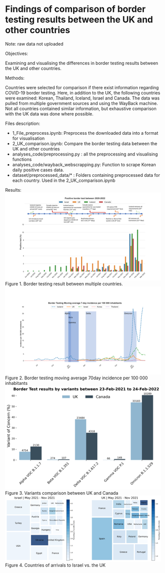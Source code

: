 # Findings of comparison of border testing results between the UK and other countries
Note: raw data not uploaded

Objectives:

Examining and visualising the differences in border testing results between the UK and other countries.

Methods:

Countries were selected for comparison if there exist information regarding COVID-19 border testing. Here, in addition to the UK, the following countries were examined: Korean, Thailand, Iceland, Israel and Canada. The data was pulled from multiple government sources and using the WayBack machine. Not all countries contained similar information, but exhaustive comparison with the UK data was done where possible. 

Files description:
* 1_File_preprocess.ipynb: Preprocess the downloaded data into a format for visualisation
* 2_UK_comparison.ipynb: Compare the border testing data between the UK and other countries
* analyses_code/preprocessing.py : all the preprocessing and visualising functions
* analyses_code/wayback_webscrapping.py: Function to scrape Korean daily positive cases data.
* dataset/preprocessed_data/* : Folders containing preprocessed data for each country. Used in the 2_UK_comparison.ipynb

Results:
![Border testing result](./output_plot/CanadavsUK.png "Figure 1. Border testing result between multiple countries")
Figure 1. Border testing result between multiple countries.
![Border moving test](./output_plot/border_moving_testing_ppt.png "Figure 2. Moving average")
Figure 2. Border testing moving average 70day incidence per 100 000 inhabitants
![Border test variants](./output_plot/border_test.png "Figure 3. Variants")
Figure 3. Variants comparison between UK and Canada
![Countries of arrivals](./output_plot/countries_of_interest.png "Figure 4. Countries of arrivals")
Figure 4. Countries of arrivals to Israel vs. the UK
